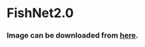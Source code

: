 # FishNet2.0

### Image can be downloaded from [here](https://drive.google.com/file/d/1mqLoap9QIVGYaPJ7T_KSBfLxJOg2yFY3/view?usp=sharing).
